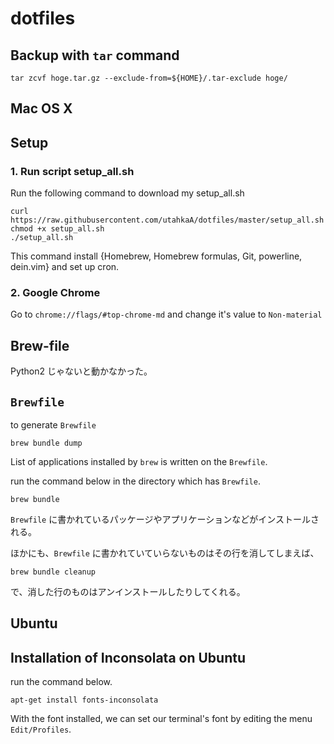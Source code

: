 dotfiles
========
Backup with `tar` command
-------------------------
```
tar zcvf hoge.tar.gz --exclude-from=${HOME}/.tar-exclude hoge/
```

Mac OS X
--------
Setup
------
<!-- - show bundle progress bar -->

### 1. Run script setup_all.sh
Run the following command to download my setup_all.sh

```
curl https://raw.githubusercontent.com/utahkaA/dotfiles/master/setup_all.sh
chmod +x setup_all.sh
./setup_all.sh
```

This command install {Homebrew, Homebrew formulas, Git, powerline, dein.vim} and set up cron.

### 2. Google Chrome
Go to `chrome://flags/#top-chrome-md` and change it's value to `Non-material`

Brew-file
---------
Python2 じゃないと動かなかった。

`Brewfile`
-----------

to generate `Brewfile`

```
brew bundle dump
```

List of applications installed by `brew` is written on the `Brewfile`.

run the command below in the directory which has `Brewfile`.

```
brew bundle
```

`Brewfile` に書かれているパッケージやアプリケーションなどがインストールされる。

ほかにも、`Brewfile` に書かれていていらないものはその行を消してしまえば、

```
brew bundle cleanup
```

で、消した行のものはアンインストールしたりしてくれる。

Ubuntu
------
Installation of Inconsolata on Ubuntu
-------------------------------------
run the command below.

```
apt-get install fonts-inconsolata
```

With the font installed, we can set our terminal's font by editing the menu `Edit/Profiles`.
